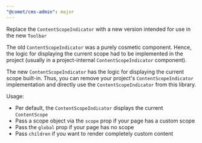 ```yaml
---
"@comet/cms-admin": major
---
```


Replace the `ContentScopeIndicator` with a new version intended for use in the new `Toolbar`

The old `ContentScopeIndicator` was a purely cosmetic component. Hence, the logic for displaying the current scope had to be implemented in the project (usually in a project-internal `ContentScopeIndicator` component).

The new `ContentScopeIndicator` has the logic for displaying the current scope built-in. Thus, you can remove your project's `ContentScopeIndicator` implementation and directly use the `ContentScopeIndicator` from this library.

Usage:

- Per default, the `ContentScopeIndicator` displays the current `ContentScope`
- Pass a scope object via the `scope` prop if your page has a custom scope
- Pass the `global` prop if your page has no scope
- Pass `children` if you want to render completely custom content